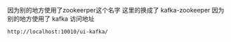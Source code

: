 因为别的地方使用了zookeerper这个名字
这里的换成了 kafka-zookeeper
因为别的地方使用了 kafka
访问地址
```
http://localhost:10010/ui-kafka/
```

